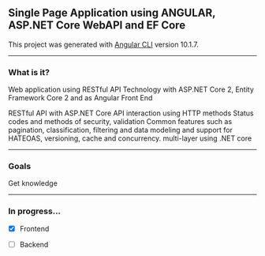 <h2>Single Page Application using ANGULAR, ASP.NET Core WebAPI and EF Core</h2>

This project was generated with [Angular CLI](https://github.com/angular/angular-cli) version 10.1.7.

<hr/>

<h3> What is it?</h3>

Web application using RESTful API Technology with ASP.NET Core 2, Entity Framework Core 2 and as Angular Front End

RESTful API with ASP.NET Core
API interaction using HTTP methods
Status codes and methods of security, validation
Common features such as pagination, classification, filtering and data modeling and support for HATEOAS, versioning, cache and concurrency.
multi-layer using .NET core

<hr/>

<h3> Goals</h3>

Get knowledge

<hr/>

<h3> In progress...</h3>

- [X] Frontend    

- [ ] Backend